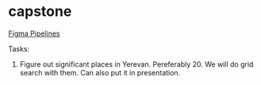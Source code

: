 # capstone

[Figma Pipelines](https://www.figma.com/file/QyKBl6YhZuI0D9D86thCc3/Pipelines?type=whiteboard&node-id=0%3A1&t=KCB0szRzkneM0i9G-1)

Tasks: 

1. Figure out significant places in Yerevan. Pereferably 20. We will do grid search with them. 
Can also put it in presentation. 